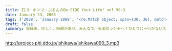 ```yaml
---
title: 石川・ホンマ・ぶるんのBe-SIDE Your Life! vol.90-3
date: January 23, 2008
tags: ['2008', 'January 2008', '<re.Match object; span=(30, 36), match='vol.90'>']
draft: false
summary: 収録後、珍しく、時間があり、みんなで、有楽町ランチへ！ひとりじゃ行かない店へ・・・というコンセプトの下、「しゃぶしゃぶランチ」にチャレンジ！がっつりと肉を食うビーサイメンバー！次回への英気となってくれたことを祈りたいものです。NAMAE
---
```


http://project-phi.ddo.jp/ishikawa/ishikawa090_3.mp3
